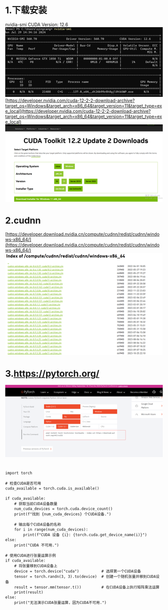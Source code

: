 # 
# 1.下载安装
nvidia-smi
CUDA Version: 12.6 
![](assets/cuda1.png)
[https://developer.nvidia.com/cuda-12-2-2-download-archive?target_os=Windows&target_arch=x86_64&target_version=11&target_type=exe_local](https://developer.nvidia.com/cuda-12-2-2-download-archive?target_os=Windows&target_arch=x86_64&target_version=11&target_type=exe_local)
![](assets/cuda2.png)
# 2.cudnn
[https://developer.download.nvidia.cn/compute/cudnn/redist/cudnn/windows-x86_64/](https://developer.download.nvidia.cn/compute/cudnn/redist/cudnn/windows-x86_64/)
![](assets/cuda3.png)
# 3.https://pytorch.org/
![](assets/cuda4.png)
# 
```
import torch

# 检查CUDA是否可用
cuda_available = torch.cuda.is_available()

if cuda_available:
    # 获取当前CUDA设备数量
    num_cuda_devices = torch.cuda.device_count()
    print(f"找到 {num_cuda_devices} 个CUDA设备.")

    # 输出每个CUDA设备的名称
    for i in range(num_cuda_devices):
        print(f"CUDA 设备 {i}: {torch.cuda.get_device_name(i)}")
else:
    print("CUDA 不可用.")

# 使用CUDA进行张量运算示例
if cuda_available:
    # 将张量移到CUDA设备上
    device = torch.device("cuda")          # 选择第一个CUDA设备
    tensor = torch.randn(3, 3).to(device)  # 创建一个随机张量并移到CUDA设备
    result = tensor.mm(tensor.t())         # 在CUDA设备上执行矩阵乘法运算
    print(result)
else:
    print("无法演示CUDA张量运算，因为CUDA不可用.")

```